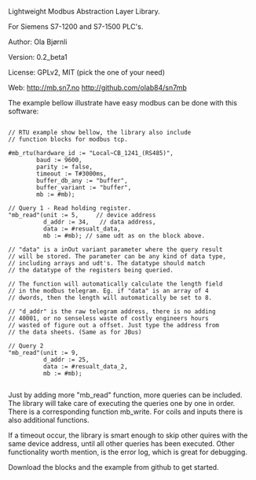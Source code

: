 Lightweight Modbus Abstraction Layer Library.

For Siemens S7-1200 and S7-1500 PLC's.

Author:   Ola Bjørnli

Version:  0.2_beta1

License:  GPLv2, MIT (pick the one of your need)

Web:      http://mb.sn7.no
          http://github.com/olab84/sn7mb

The example bellow illustrate have easy modbus can be done
with this software:


```

// RTU example show bellow, the library also include 
// function blocks for modbus tcp.

#mb_rtu(hardware_id := "Local~CB_1241_(RS485)",
        baud := 9600,
        parity := false,
        timeout := T#3000ms,
        buffer_db_any := "buffer",
        buffer_variant := "buffer",
        mb := #mb);

// Query 1 - Read holding register.
"mb_read"(unit := 5,     // device address
          d_addr := 34,   // data address, 
          data := #resualt_data,  
          mb := #mb); // same udt as on the block above.
		  
// "data" is a inOut variant parameter where the query result 
// will be stored. The parameter can be any kind of data type, 
// including arrays and udt's. The datatype should match 
// the datatype of the registers being queried.

// The function will automatically calculate the length field
// in the modbus telegram. Eg. if "data" is an array of 4 
// dwords, then the length will automatically be set to 8.

// "d_addr" is the raw telegram address, there is no adding 
// 40001, or no senseless waste of costly engineers hours 
// wasted of figure out a offset. Just type the address from
// the data sheets. (Same as for JBus)

// Query 2 
"mb_read"(unit := 9,
          d_addr := 25,
          data := #resualt_data_2,
          mb := #mb);	
		  
```
		  
Just by adding more "mb_read" function, more queries can 
be included. The library will take care of executing the 
queries one by one in order. There is a corresponding 
function mb_write. For coils and inputs there is also
additional functions. 

If a timeout occur, the library is smart enough to skip other
quires with the same device address, until all other queries
has been executed. Other functionality worth mention, is the
error log, which is great for debugging.
	 
Download the blocks and the example from github to get started.